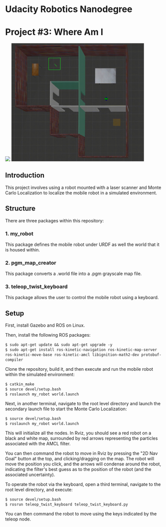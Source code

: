 # Udacity Robotics Nanodegree
# Project #3: Where Am I
<img src="whereami_rviz.gif" width="425"/> <img src="whereami_gazebo.gif" width="425"/> 


## Introduction
This project involves using a robot mounted with a laser scanner and Monte Carlo Localization to localize the mobile robot in a simulated environment.

## Structure
There are three packages within this repository:

### 1. my_robot
This package defines the mobile robot under URDF as well the world that it is housed within.

### 2. pgm_map_creator
This package converts a .world file into a .pgm grayscale map file.

### 3. teleop_twist_keyboard
This package allows the user to control the mobile robot using a keyboard.

## Setup
First, install Gazebo and ROS on Linux.

Then, install the following ROS packages:
```console
$ sudo apt-get update && sudo apt-get upgrade -y
$ sudo apt-get install ros-kinetic-navigation ros-kinetic-map-server ros-kinetic-move-base ros-kinetic-amcl libignition-math2-dev protobuf-compiler
```

Clone the repository, build it, and then execute and run the mobile robot within the simulated environment:
```console
$ catkin_make
$ source devel/setup.bash
$ roslaunch my_robot world.launch
```

Next, in another terminal, navigate to the root level directory and launch the secondary launch file to start the Monte Carlo Localization:
```console
$ source devel/setup.bash
$ roslaunch my_robot world.launch
```

This will initialize all the nodes. In Rviz, you should see a red robot on a black and white map, surrounded by red arrows representing the particles associated with the AMCL filter.

You can then command the robot to move in Rviz by pressing the "2D Nav Goal" button at the top, and clicking/dragging on the map. The robot will move the position you click, and the arrows will condense around the robot, indicating the filter's best guess as to the position of the robot (and the associated uncertainty).

To operate the robot via the keyboard, open a third terminal, navigate to the root level directory, and execute:
```console
$ source devel/setup.bash
$ rosrun teleop_twist_keyboard teleop_twist_keyboard.py
```

You can then command the robot to move using the keys indicated by the teleop node.
